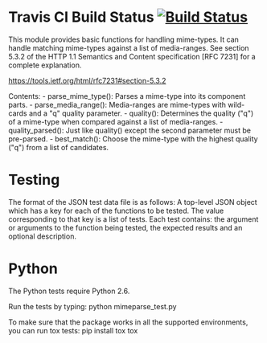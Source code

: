 # Travis CI Build Status [![Build Status](https://travis-ci.org/dbtsai/python-mimeparse.svg?branch=master)](https://travis-ci.org/dbtsai/python-mimeparse)

This module provides basic functions for handling mime-types. It can handle
matching mime-types against a list of media-ranges. See section 5.3.2 of
the HTTP 1.1 Semantics and Content specification [RFC 7231] for a complete
explanation.

   https://tools.ietf.org/html/rfc7231#section-5.3.2

Contents:
    - parse_mime_type():   Parses a mime-type into its component parts.
    - parse_media_range(): Media-ranges are mime-types with wild-cards and a "q" quality parameter.
    - quality():           Determines the quality ("q") of a mime-type when compared against a list of media-ranges.
    - quality_parsed():    Just like quality() except the second parameter must be pre-parsed.
    - best_match():        Choose the mime-type with the highest quality ("q") from a list of candidates.

Testing
=======
The format of the JSON test data file is as follows:
A top-level JSON object which has a key for each of the functions to be tested. The value corresponding to that key is a list of tests. Each test contains: the argument or arguments to the function being tested, the expected results and an optional description.

Python
======
The Python tests require Python 2.6.

Run the tests by typing:
python mimeparse_test.py

To make sure that the package works in all the supported environments, you can run tox tests:
pip install tox
tox
